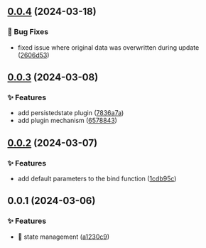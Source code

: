 

## [0.0.4](https://github.com/985563349/atomu/compare/0.0.3...0.0.4) (2024-03-18)


### 🐛 Bug Fixes

* fixed issue where original data was overwritten during update ([2606d53](https://github.com/985563349/atomu/commit/2606d537e76dbbff054a196fe183657b344c7e5c))

## [0.0.3](https://github.com/985563349/atomu/compare/0.0.2...0.0.3) (2024-03-08)


### ✨ Features

* add persistedstate plugin ([7836a7a](https://github.com/985563349/atomu/commit/7836a7a73a054bbeacdc24c56798f55f3a522a82))
* add plugin mechanism ([6578843](https://github.com/985563349/atomu/commit/65788437718490ac0d16b21f61ec8878eea2c0a7))

## [0.0.2](https://github.com/985563349/atomu/compare/0.0.1...0.0.2) (2024-03-07)


### ✨ Features

* add default parameters to the bind function ([1cdb95c](https://github.com/985563349/atomu/commit/1cdb95ca36b269e22ed795583fdf50d27433b0d4))

## 0.0.1 (2024-03-06)


### ✨ Features

* :tada: state management ([a1230c9](https://github.com/985563349/atomu/commit/a1230c95b74fc420f3c451a54e5df456ad6220a0))
